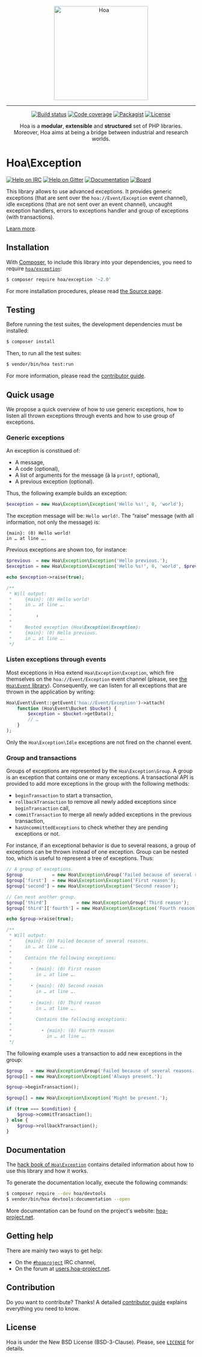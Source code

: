 <p align="center">
  <img src="https://static.hoa-project.net/Image/Hoa.svg" alt="Hoa" width="250px" />
</p>

---

<p align="center">
  <a href="https://travis-ci.org/hoaproject/Exception"><img src="https://img.shields.io/travis/hoaproject/Exception/master.svg" alt="Build status" /></a>
  <a href="https://coveralls.io/github/hoaproject/Exception?branch=master"><img src="https://img.shields.io/coveralls/hoaproject/Exception/master.svg" alt="Code coverage" /></a>
  <a href="https://packagist.org/packages/hoa/exception"><img src="https://img.shields.io/packagist/dt/hoa/exception.svg" alt="Packagist" /></a>
  <a href="https://hoa-project.net/LICENSE"><img src="https://img.shields.io/packagist/l/hoa/exception.svg" alt="License" /></a>
</p>
<p align="center">
  Hoa is a <strong>modular</strong>, <strong>extensible</strong> and
  <strong>structured</strong> set of PHP libraries.<br />
  Moreover, Hoa aims at being a bridge between industrial and research worlds.
</p>

# Hoa\Exception

[![Help on IRC](https://img.shields.io/badge/help-%23hoaproject-ff0066.svg)](https://webchat.freenode.net/?channels=#hoaproject)
[![Help on Gitter](https://img.shields.io/badge/help-gitter-ff0066.svg)](https://gitter.im/hoaproject/central)
[![Documentation](https://img.shields.io/badge/documentation-hack_book-ff0066.svg)](https://central.hoa-project.net/Documentation/Library/Exception)
[![Board](https://img.shields.io/badge/organisation-board-ff0066.svg)](https://waffle.io/hoaproject/exception)

This library allows to use advanced exceptions. It provides generic exceptions
(that are sent over the `hoa://Event/Exception` event channel), idle exceptions
(that are not sent over an event channel), uncaught exception handlers, errors
to exceptions handler and group of exceptions (with transactions).

[Learn more](https://central.hoa-project.net/Documentation/Library/Exception).

## Installation

With [Composer](https://getcomposer.org/), to include this library into
your dependencies, you need to
require [`hoa/exception`](https://packagist.org/packages/hoa/exception):

```sh
$ composer require hoa/exception '~2.0'
```

For more installation procedures, please read [the Source
page](https://hoa-project.net/Source.html).

## Testing

Before running the test suites, the development dependencies must be installed:

```sh
$ composer install
```

Then, to run all the test suites:

```sh
$ vendor/bin/hoa test:run
```

For more information, please read the [contributor
guide](https://hoa-project.net/Literature/Contributor/Guide.html).

## Quick usage

We propose a quick overview of how to use generic exceptions, how to listen all
thrown exceptions through events and how to use group of exceptions.

### Generic exceptions

An exception is constitued of:
  * A message,
  * A code (optional),
  * A list of arguments for the message (à la `printf`, optional),
  * A previous exception (optional).

Thus, the following example builds an exception:

```php
$exception = new Hoa\Exception\Exception('Hello %s!', 0, 'world');
```

The exception message will be: `Hello world!`. The “raise” message (with all
information, not only the message) is:

```
{main}: (0) Hello world!
in … at line ….
```

Previous exceptions are shown too, for instance:

```php
$previous  = new Hoa\Exception\Exception('Hello previous.');
$exception = new Hoa\Exception\Exception('Hello %s!', 0, 'world', $previous);

echo $exception->raise(true);

/**
 * Will output:
 *     {main}: (0) Hello world!
 *     in … at line ….
 *     
 *         ⬇
 *     
 *     Nested exception (Hoa\Exception\Exception):
 *     {main}: (0) Hello previous.
 *     in … at line ….
 */
```

### Listen exceptions through events

Most exceptions in Hoa extend `Hoa\Exception\Exception`, which fire themselves
on the `hoa://Event/Exception` event channel (please, see [the `Hoa\Event`
library](http://central.hoa-project.net/Resource/Library/Event)). Consequently,
we can listen for all exceptions that are thrown in the application by writing:

```php
Hoa\Event\Event::getEvent('hoa://Event/Exception')->attach(
    function (Hoa\Event\Bucket $bucket) {
        $exception = $bucket->getData();
        // …
    }
);
```

Only the `Hoa\Exception\Idle` exceptions are not fired on the channel event.

### Group and transactions

Groups of exceptions are represented by the `Hoa\Exception\Group`. A group is an
exception that contains one or many exceptions. A transactional API is provided
to add more exceptions in the group with the following methods:
  * `beginTransaction` to start a transaction,
  * `rollbackTransaction` to remove all newly added exceptions since
    `beginTransaction` call,
  * `commitTransaction` to merge all newly added exceptions in the previous
    transaction,
  * `hasUncommittedExceptions` to check whether they are pending exceptions or
    not.

For instance, if an exceptional behavior is due to several reasons, a group of
exceptions can be thrown instead of one exception. Group can be nested too,
which is useful to represent a tree of exceptions. Thus:

```php
// A group of exceptions.
$group           = new Hoa\Exception\Group('Failed because of several reasons.');
$group['first']  = new Hoa\Exception\Exception('First reason');
$group['second'] = new Hoa\Exception\Exception('Second reason');

// Can nest another group.
$group['third']           = new Hoa\Exception\Group('Third reason');
$group['third']['fourth'] = new Hoa\Exception\Exception('Fourth reason');

echo $group->raise(true);

/**
 * Will output:
 *     {main}: (0) Failed because of several reasons.
 *     in … at line ….
 *     
 *     Contains the following exceptions:
 *     
 *       • {main}: (0) First reason
 *         in … at line ….
 *     
 *       • {main}: (0) Second reason
 *         in … at line ….
 *     
 *       • {main}: (0) Third reason
 *         in … at line ….
 *         
 *         Contains the following exceptions:
 *         
 *           • {main}: (0) Fourth reason
 *             in … at line ….
 */
```

The following example uses a transaction to add new exceptions in the group:

```php
$group   = new Hoa\Exception\Group('Failed because of several reasons.');
$group[] = new Hoa\Exception\Exception('Always present.');

$group->beginTransaction();

$group[] = new Hoa\Exception\Exception('Might be present.');

if (true === $condition) {
    $group->commitTransaction();
} else {
    $group->rollbackTransaction();
}
```

## Documentation

The
[hack book of `Hoa\Exception`](https://central.hoa-project.net/Documentation/Library/Exception)
contains detailed information about how to use this library and how it works.

To generate the documentation locally, execute the following commands:

```sh
$ composer require --dev hoa/devtools
$ vendor/bin/hoa devtools:documentation --open
```

More documentation can be found on the project's website:
[hoa-project.net](https://hoa-project.net/).

## Getting help

There are mainly two ways to get help:

  * On the [`#hoaproject`](https://webchat.freenode.net/?channels=#hoaproject)
    IRC channel,
  * On the forum at [users.hoa-project.net](https://users.hoa-project.net).

## Contribution

Do you want to contribute? Thanks! A detailed [contributor
guide](https://hoa-project.net/Literature/Contributor/Guide.html) explains
everything you need to know.

## License

Hoa is under the New BSD License (BSD-3-Clause). Please, see
[`LICENSE`](https://hoa-project.net/LICENSE) for details.
